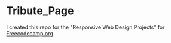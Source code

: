 # Tribute_Page

I created this repo for the "Responsive Web Design Projects" for [Freecodecamp.org](https://freecodecamp.org).  

